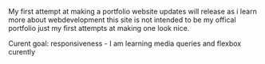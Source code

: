My first attempt at making a portfolio website
updates will release as i learn more about webdevelopment
this site is not intended to be my offical portfolio just my 
first attempts at making one look nice. 

Curent goal:
responsiveness - I am learning media queries 
                and flexbox curently